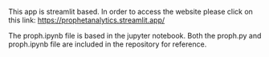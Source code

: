 This app is streamlit based.
In order to access the website please click on this link:
https://prophetanalytics.streamlit.app/

The proph.ipynb file is based in the jupyter notebook. Both the proph.py and proph.ipynb file are included in the repository for reference.

